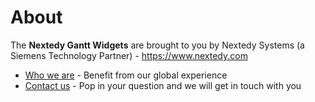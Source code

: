 # About

The **Nextedy Gantt Widgets** are brought to you by Nextedy Systems (a Siemens Technology Partner) - <https://www.nextedy.com>

* [Who we are](https://www.nextedy.com/who/) - Benefit from our global experience
* [Contact us](https://www.nextedy.com/contact/) - Pop in your question and we will get in touch with you
